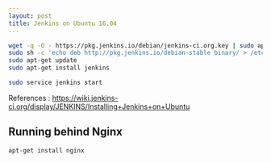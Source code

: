 ```yaml
---
layout: post
title: Jenkins on Ubuntu 16.04
---
```


```bash
wget -q -O - https://pkg.jenkins.io/debian/jenkins-ci.org.key | sudo apt-key add -
sudo sh -c 'echo deb http://pkg.jenkins.io/debian-stable binary/ > /etc/apt/sources.list.d/jenkins.list'
sudo apt-get update
sudo apt-get install jenkins
```

```bash
sudo service jenkins start
```

References : https://wiki.jenkins-ci.org/display/JENKINS/Installing+Jenkins+on+Ubuntu

## Running behind Nginx
```bash
apt-get install nginx
```